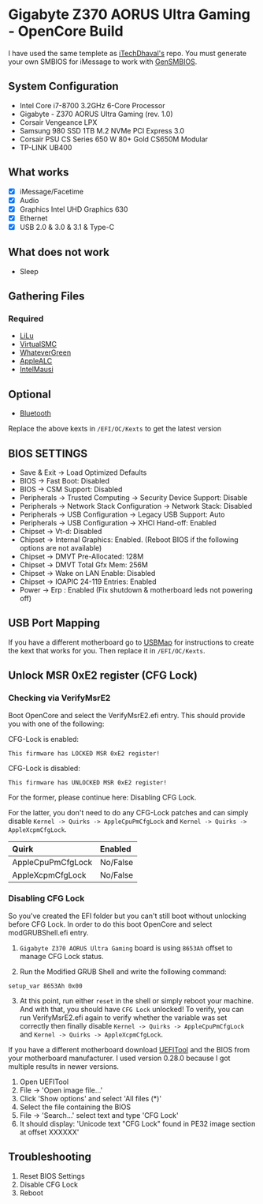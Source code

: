 # Gigabyte Z370 AORUS Ultra Gaming - OpenCore Build

I have used the same templete as [iTechDhaval's](https://github.com/iTechDhaval/gigabyte-Z370-aorus-gaming-5-opencore) repo. 
You must generate your own SMBIOS for iMessage to work with [GenSMBIOS](https://github.com/corpnewt/GenSMBIOS).

## System Configuration
* Intel Core i7-8700 3.2GHz 6-Core Processor
* Gigabyte - Z370 AORUS Ultra Gaming (rev. 1.0)
* Corsair Vengeance LPX
* Samsung 980 SSD 1TB M.2 NVMe PCI Express 3.0
* Corsair PSU CS Series 650 W 80+ Gold CS650M Modular
* TP-LINK UB400

## What works
- [x] iMessage/Facetime
- [x] Audio
- [x] Graphics Intel UHD Graphics 630
- [x] Ethernet
- [x] USB 2.0 & 3.0 & 3.1 & Type-C

## What does not work
* Sleep

## Gathering Files

### Required
- [LiLu](https://github.com/acidanthera/Lilu/releases)
- [VirtualSMC](https://github.com/acidanthera/VirtualSMC/releases)
- [WhateverGreen](https://github.com/acidanthera/WhateverGreen/releases)
- [AppleALC](https://github.com/acidanthera/AppleALC/releases)
- [IntelMausi](https://github.com/acidanthera/IntelMausi/releases)

## Optional
- [Bluetooth](https://github.com/acidanthera/BrcmPatchRAM/releases/tag/2.6.8)

Replace the above kexts in `/EFI/OC/Kexts` to get the latest version

## BIOS SETTINGS
* Save & Exit → Load Optimized Defaults
* BIOS → Fast Boot: Disabled
* BIOS → CSM Support: Disabled
* Peripherals → Trusted Computing → Security Device Support: Disable
* Peripherals → Network Stack Configuration → Network Stack: Disabled
* Peripherals → USB Configuration → Legacy USB Support: Auto
* Peripherals → USB Configuration → XHCI Hand-off: Enabled
* Chipset → Vt-d: Disabled
* Chipset → Internal Graphics: Enabled. (Reboot BIOS if the following options are not available)
* Chipset → DMVT Pre-Allocated: 128M
* Chipset → DMVT Total Gfx Mem: 256M
* Chipset → Wake on LAN Enable: Disabled
* Chipset → IOAPIC 24-119 Entries: Enabled
* Power → Erp : Enabled (Fix shutdown & motherboard leds not powering off)

## USB Port Mapping

If you have a different motherboard go to [USBMap](https://github.com/corpnewt/USBMap) for instructions to create the kext that works for you. Then replace it in `/EFI/OC/Kexts`.

## Unlock MSR 0xE2 register (CFG Lock)

### Checking via VerifyMsrE2

Boot OpenCore and select the VerifyMsrE2.efi entry. This should provide you with one of the following:

CFG-Lock is enabled:
```
This firmware has LOCKED MSR 0xE2 register!
```

CFG-Lock is disabled:
```
This firmware has UNLOCKED MSR 0xE2 register!
```
For the former, please continue here: Disabling CFG Lock.

For the latter, you don't need to do any CFG-Lock patches and can simply disable `Kernel -> Quirks -> AppleCpuPmCfgLock` and `Kernel -> Quirks -> AppleXcpmCfgLock`.

| Quirk | Enabled |
| :--- | :--- |
| AppleCpuPmCfgLock | No/False |
| AppleXcpmCfgLock | No/False |

### Disabling CFG Lock

So you've created the EFI folder but you can't still boot without unlocking before CFG Lock. In order to do this boot OpenCore and select modGRUBShell.efi entry.

1. `Gigabyte Z370 AORUS Ultra Gaming` board is using `8653Ah` offset to manage CFG Lock status.

2. Run the Modified GRUB Shell and write the following command:

```
setup_var 8653Ah 0x00
```

3. At this point, run either `reset` in the shell or simply reboot your machine. And with that, you should have `CFG Lock` unlocked! To verify, you can run VerifyMsrE2.efi again to verify whether the variable was set correctly then finally disable `Kernel -> Quirks -> AppleCpuPmCfgLock` and `Kernel -> Quirks -> AppleXcpmCfgLock`.

If you have a different motherboard download [UEFITool](https://github.com/LongSoft/UEFITool) and the BIOS from your motherboard manufacturer. I used version 0.28.0 because I got multiple results in newer versions. 

1. Open UEFITool
2. File → 'Open image file...'
3. Click 'Show options' and select 'All files (\*)'
4. Select the file containing the BIOS
5. File → 'Search...' select text and type 'CFG Lock'
6. It should display: 'Unicode text "CFG Lock" found in PE32 image section at offset XXXXXX'

## Troubleshooting

1. Reset BIOS Settings
2. Disable CFG Lock
3. Reboot
